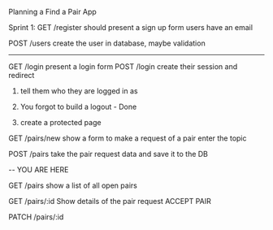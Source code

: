 Planning a Find a Pair App

Sprint 1:
GET /register
  should present a sign up form
  users have an email

POST /users
  create the user in database, maybe validation

-----

GET /login
  present a login form
POST /login
  create their session and redirect

  1. tell them who they are logged in as
  
  2. You forgot to build a logout - Done
  3. create a protected page

GET /pairs/new
 show a form to make a request of a pair
 enter the topic 

POST /pairs
  take the pair request data and save it to the DB

--  YOU ARE HERE

GET /pairs 
  show a list of all open pairs

GET /pairs/:id
  Show details of the pair request
  ACCEPT PAIR

PATCH /pairs/:id 


